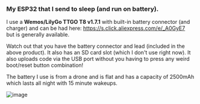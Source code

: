 ### My ESP32 that I send to sleep (and run on battery).

I use a **Wemos/LilyGo TTGO T8 v1.7.1** with built-in battery connector (and charger) and can be had here:
https://s.click.aliexpress.com/e/_A0GyE7  
but is generally available. 

Watch out that you have the battery connector and lead (included in the above product). It also has an SD card slot (which I don't use right now). It also uploads code via the USB port without you having to press any weird boot/reset button combination!

The battery I use is from a drone and is flat and has a capacity of 2500mAh which lasts all night with 15 minute wakeups.

![image](https://user-images.githubusercontent.com/20911308/140554977-d9086d16-f1a0-4d87-a60a-85c34f43702e.png)
